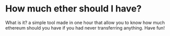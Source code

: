 # How much ether should I have?
What is it? a simple tool made in one hour that allow you to know how much ethereum should you have if you had never transferring anything. Have fun!
